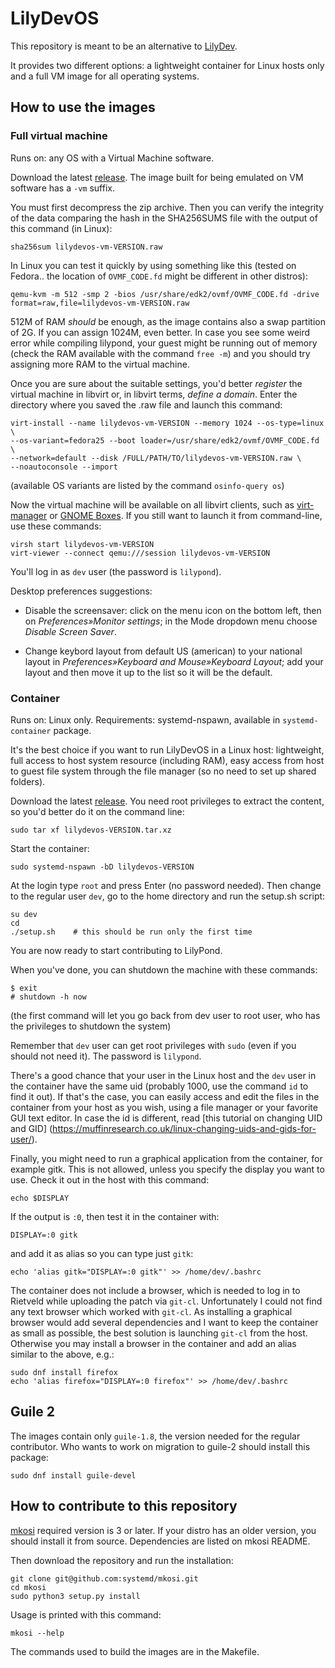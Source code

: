 # LilyDevOS

This repository is meant to be an alternative to
[LilyDev](https://github.com/fedelibre/LilyDev).

It provides two different options: a lightweight container for Linux hosts
only and a full VM image for all operating systems.


## How to use the images

### Full virtual machine

Runs on: any OS with a Virtual Machine software.

Download the latest [release](https://github.com/fedelibre/LilyDevOS/releases).
The image built for being emulated on VM software has a `-vm` suffix.

You must first decompress the zip archive.  Then you can verify the integrity
of the data comparing the hash in the SHA256SUMS file with the output of
this command (in Linux):

    sha256sum lilydevos-vm-VERSION.raw

In Linux you can test it quickly by using something like this (tested on
Fedora.. the location of `OVMF_CODE.fd` might be different in other distros):

    qemu-kvm -m 512 -smp 2 -bios /usr/share/edk2/ovmf/OVMF_CODE.fd -drive format=raw,file=lilydevos-vm-VERSION.raw

512M of RAM *should* be enough, as the image contains also a swap partition
of 2G.  If you can assign 1024M, even better.
In case you see some weird error while compiling lilypond, your guest might be
running out of memory (check the RAM available with the command `free -m`)
and you should try assigning more RAM to the virtual machine.

Once you are sure about the suitable settings, you'd better *register* the
virtual machine in libvirt or, in libvirt terms, *define a domain*.  Enter
the directory where you saved the .raw file and launch this command:

    virt-install --name lilydevos-vm-VERSION --memory 1024 --os-type=linux \
    --os-variant=fedora25 --boot loader=/usr/share/edk2/ovmf/OVMF_CODE.fd \
    --network=default --disk /FULL/PATH/TO/lilydevos-vm-VERSION.raw \
    --noautoconsole --import

(available OS variants are listed by the command `osinfo-query os`)

Now the virtual machine will be available on all libvirt clients, such as
[virt-manager](https://virt-manager.org/) or
[GNOME Boxes](https://wiki.gnome.org/Apps/Boxes).
If you still want to launch it from command-line, use these commands:

    virsh start lilydevos-vm-VERSION
    virt-viewer --connect qemu:///session lilydevos-vm-VERSION

You'll log in as `dev` user (the password is `lilypond`).

Desktop preferences suggestions:

- Disable the screensaver: click on the menu icon on the bottom left, then
on *Preferences»Monitor settings*; in the Mode dropdown menu choose
*Disable Screen Saver*.

- Change keybord layout from default US (american) to your national layout in
*Preferences»Keyboard and Mouse»Keyboard Layout*; add your layout and
then move it up to the list so it will be the default.


### Container

Runs on: Linux only.
Requirements: systemd-nspawn, available in `systemd-container` package.

It's the best choice if you want to run LilyDevOS in a Linux host: lightweight,
full access to host system resource (including RAM), easy access from host
to guest file system through the file manager (so no need to set up shared
folders).

Download the latest [release](https://github.com/fedelibre/LilyDevOS/releases).
You need root privileges to extract the content, so you'd better do it on
the command line:

    sudo tar xf lilydevos-VERSION.tar.xz

Start the container:

    sudo systemd-nspawn -bD lilydevos-VERSION

At the login type `root` and press Enter (no password needed).  Then change to
the regular user `dev`, go to the home directory and run the setup.sh script:

    su dev
    cd
    ./setup.sh    # this should be run only the first time

You are now ready to start contributing to LilyPond.

When you've done, you can shutdown the machine with these commands:

    $ exit
    # shutdown -h now

(the first command will let you go back from dev user to root user,
who has the privileges to shutdown the system)

Remember that `dev` user can get root privileges with `sudo` (even if you
should not need it). The password is `lilypond`.

There's a good chance that your user in the Linux host and the `dev` user
in the container have the same uid (probably 1000, use the command `id`
to find it out).  If that's the case, you can easily access and edit the files
in the container from your host as you wish, using a file manager or your
favorite GUI text editor.
In case the id is different, read [this tutorial on changing UID and GID]
(https://muffinresearch.co.uk/linux-changing-uids-and-gids-for-user/).

Finally, you might need to run a graphical application from the container,
for example gitk.  This is not allowed, unless you specify the display
you want to use.  Check it out in the host with this command:

    echo $DISPLAY

If the output is `:0`, then test it in the container with:

    DISPLAY=:0 gitk

and add it as alias so you can type just `gitk`:

    echo 'alias gitk="DISPLAY=:0 gitk"' >> /home/dev/.bashrc

The container does not include a browser, which is needed to log in to Rietveld
while uploading the patch via `git-cl`.  Unfortunately I could not find any text
browser which worked with `git-cl`.  As installing a graphical browser would
add several dependencies and I want to keep the container as small as possible,
the best solution is launching `git-cl` from the host.  Otherwise you may
install a browser in the container and add an alias similar to the above, e.g.:

    sudo dnf install firefox
    echo 'alias firefox="DISPLAY=:0 firefox"' >> /home/dev/.bashrc


## Guile 2

The images contain only `guile-1.8`, the version needed for the regular
contributor.  Who wants to work on migration to guile-2 should install
this package:

    sudo dnf install guile-devel


## How to contribute to this repository

[mkosi](https://github.com/systemd/mkosi/) required version is 3 or later.
If your distro has an older version, you should install it from source.
Dependencies are listed on mkosi README.

Then download the repository and run the installation:

    git clone git@github.com:systemd/mkosi.git
    cd mkosi
    sudo python3 setup.py install

Usage is printed with this command:

    mkosi --help

The commands used to build the images are in the Makefile.

